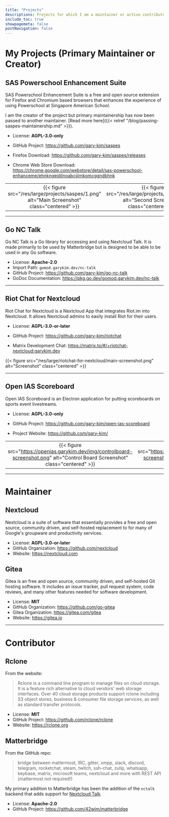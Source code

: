 ```yaml
---
title: "Projects"
descriptions: Projects for which I am a maintainer or active contributor. All the projects in this list are open source.
include_toc: true
showpagemeta: false
postNavigation: false
---
```


# My Projects (Primary Maintainer or Creator)

## SAS Powerschool Enhancement Suite

SAS Powerschool Enhancement Suite is a free and open source extension for Firefox and Chromium based browsers that enhances the experience of using Powerschool at Singapore American School.

I am the creator of the project but primary maintainership has now been passed to another maintainer. [Read more here]({{< relref "/blog/passing-saspes-maintainership.md" >}}).

* License: **AGPL-3.0-only**


* GitHub Project: <https://github.com/gary-kim/saspes>
* Firefox Download: <https://github.com/gary-kim/saspes/releases>
* Chrome Web Store Download: <https://chrome.google.com/webstore/detail/sas-powerschool-enhanceme/ehnkngeidilnoabcjjimkomcggndbhnk>

|       |       |       |
| :---: | :---: | :---: |
| {{< figure src="/res/large/projects/saspes/1.png" alt="Main Screenshot" class="centered" >}} | {{< figure src="/res/large/projects/saspes/2.png" alt="Second Screenshot" class="centered" >}} | {{< figure src="/res/large/projects/saspes/3.png" alt="Third Screenshot" class="centered" >}}

---

## Go NC Talk

Go NC Talk is a Go library for accessing and using Nextcloud Talk. It is made primarily to be used by Matterbridge but is designed to be able to be used in any Go software.

* License: **Apache-2.0**
* Import Path: `gomod.garykim.dev/nc-talk`
* GitHub Project: <https://github.com/gary-kim/go-nc-talk>
* GoDoc Documentation: <https://pkg.go.dev/gomod.garykim.dev/nc-talk>

---
## Riot Chat for Nextcloud

Riot Chat for Nextcloud is a Nextcloud App that integrates Riot.im into Nextcloud. It allows Nextcloud admins to easily install Riot for their users.

* License: **AGPL-3.0-or-later**


* GitHub Project: <https://github.com/gary-kim/riotchat>
* Matrix Development Chat: <https://matrix.to/#/+riotchat-nextcloud:garykim.dev>

{{< figure src="/res/large/riotchat-for-nextcloud/main-screenshot.png" alt="Screenshot" class="centered" >}}

---
## Open IAS Scoreboard

Open IAS Scoreboard is an Electron application for putting scoreboards on sports event livestreams.

* License: **AGPL-3.0-only**


* GitHub Project: <https://github.com/gary-kim/open-ias-scoreboard>
* Project Website: <https://github.com/gary-kim/>

|       |       |
| :---: | :---: |
| {{< figure src="https://openias.garykim.dev/img/controlboard-screenshot.png" alt="Control Board Screenshot" class="centered" >}} | {{< figure src="https://openias.garykim.dev/img/scoreboard-screenshot.png" alt="Scoreboard Screenshot" class="centered" >}} |


---

# Maintainer

## Nextcloud

Nextcloud is a suite of software that essentially provides a free and open source, community driven, and self-hosted replacement to for many of Google's groupware and productivity services.

* License: **AGPL-3.0-or-later**
* GitHub Organization: <https://github.com/nextcloud>
* Website: <https://nextcloud.com>

## Gitea

Gitea is an free and open source, community driven, and self-hosted Git hosting software. It includes an issue tracker, pull request system, code reviews, and many other features needed for software development.

* License: **MIT**
* GitHub Organization: <https://github.com/go-gitea>
* Gitea Organization: <https://gitea.com/gitea>
* Website: <https://gitea.io>

---

# Contributor

## Rclone

From the website:

> Rclone is a command line program to manage files on cloud storage. It is a feature rich alternative to cloud vendors' web storage interfaces. Over 40 cloud storage products support rclone including S3 object stores, business & consumer file storage services, as well as standard transfer protocols.

* License: **MIT**
* GitHub Project: <https://github.com/rclone/rclone>
* Website: <https://rclone.org>

## Matterbridge

From the GitHub repo:

> bridge between mattermost, IRC, gitter, xmpp, slack, discord, telegram, rocketchat, steam, twitch, ssh-chat, zulip, whatsapp, keybase, matrix, microsoft teams, nextcloud and more with REST API (mattermost not required!) 

My primary addition to Matterbridge has been the addition of the `nctalk` backend that adds support for [Nextcloud Talk](https://nextcloud.com/talk/).

* License: **Apache-2.0**
* GitHub Project: <https://github.com/42wim/matterbridge>
